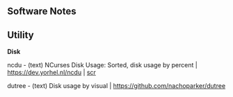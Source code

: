Software Notes
-----

Utility
-----

**Disk**

ncdu - (text) NCurses Disk Usage: Sorted, disk usage by percent | https://dev.yorhel.nl/ncdu | [scr](https://dev.yorhel.nl/ncdu/scr)

dutree - (text) Disk usage by visual | https://github.com/nachoparker/dutree
